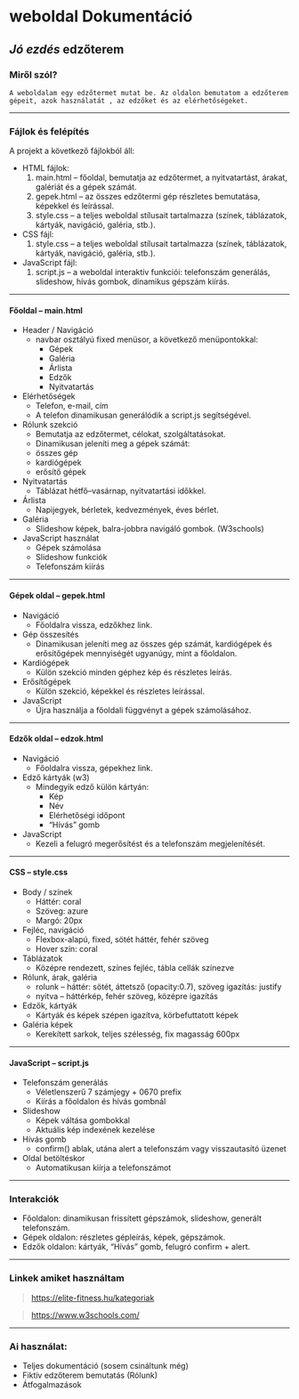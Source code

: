 # weboldal **Dokumentáció**
## *Jó ezdés* edzőterem 
### Miről szól?

    A weboldalam egy edzőtermet mutat be. Az oldalon bemutatom a edzőterem gépeit, azok használatát , az edzőket és az elérhetőségeket.
---
### Fájlok és felépítés
A projekt a következő fájlokból áll:
- HTML fájlok:
    1. main.html – főoldal, bemutatja az edzőtermet, a nyitvatartást, árakat, galériát és a gépek számát.
    2. gepek.html – az összes edzőtermi gép részletes bemutatása, képekkel és leírással.
    3. style.css – a teljes weboldal stílusait tartalmazza (színek, táblázatok, kártyák, navigáció, galéria, stb.).
- CSS fájl:
    1. style.css – a teljes weboldal stílusait tartalmazza (színek, táblázatok, kártyák, navigáció, galéria, stb.).
- JavaScript fájl:
    1. script.js – a weboldal interaktív funkciói: telefonszám generálás, slideshow, hívás gombok, dinamikus gépszám kiírás.

---
#### Főoldal – main.html
- Header / Navigáció
    - navbar osztályú fixed menüsor, a következő menüpontokkal:
        - Gépek 
        - Galéria 
        - Árlista 
        - Edzők 
        - Nyitvatartás 
- Elérhetőségek 
    - Telefon, e-mail, cím
    - A telefon dinamikusan generálódik a script.js segítségével.
- Rólunk szekció 
    - Bemutatja az edzőtermet, célokat, szolgáltatásokat.
    - Dinamikusan jeleníti meg a gépek számát:
    - összes gép
    - kardiógépek
    - erősítő gépek
- Nyitvatartás
    - Táblázat hétfő–vasárnap, nyitvatartási időkkel.
- Árlista
    - Napijegyek, bérletek, kedvezmények, éves bérlet.
- Galéria
    - Slideshow képek, balra-jobbra navigáló gombok. (W3schools)
- JavaScript használat
    - Gépek számolása 
    - Slideshow funkciók 
    - Telefonszám kiírás 
---
#### Gépek oldal – gepek.html
- Navigáció
    - Főoldalra vissza, edzőkhez link.
- Gép összesítés
    - Dinamikusan jeleníti meg az összes gép számát, kardiógépek és erősítőgépek mennyiségét ugyanúgy, mint a főoldalon.
- Kardiógépek
    - Külön szekció minden géphez kép és részletes leírás.
- Erősítőgépek
    - Külön szekció, képekkel és részletes leírással.
- JavaScript
    - Újra használja a főoldali függvényt a gépek számolásához.
---
#### Edzők oldal – edzok.html
- Navigáció
    - Főoldalra vissza, gépekhez link.
- Edző kártyák (w3)
    - Mindegyik edző külön kártyán:
        - Kép
        - Név
        - Elérhetőségi időpont
        - “Hívás” gomb
- JavaScript
    - Kezeli a felugró megerősítést és a telefonszám megjelenítését.
---
#### CSS – style.css
- Body / színek
    - Háttér: coral
    - Szöveg: azure
    - Margó: 20px
- Fejléc, navigáció
    - Flexbox-alapú, fixed, sötét háttér, fehér szöveg
    - Hover szín: coral
- Táblázatok
    - Középre rendezett, színes fejléc, tábla cellák színezve
- Rólunk, árak, galéria
    - rolunk – háttér: sötét, áttetsző (opacity:0.7), szöveg igazítás: justify
    - nyitva – háttérkép, fehér szöveg, középre igazítás
- Edzők, kártyák
    - Kártyák és képek szépen igazítva, körbefuttatott képek
- Galéria képek
    - Kerekített sarkok, teljes szélesség, fix magasság 600px
---
#### JavaScript – script.js
- Telefonszám generálás
    - Véletlenszerű 7 számjegy + 0670 prefix
    - Kiírás a főoldalon és hívás gombnál
- Slideshow
    - Képek váltása gombokkal
    - Aktuális kép indexének kezelése
- Hívás gomb
    - confirm() ablak, utána alert a telefonszám vagy visszautasító üzenet
- Oldal betöltéskor
    - Automatikusan kiírja a telefonszámot
---
### Interakciók
- Főoldalon: dinamikusan frissített gépszámok, slideshow, generált telefonszám.
- Gépek oldalon: részletes gépleírás, képek, gépszámok.
- Edzők oldalon: kártyák, “Hívás” gomb, felugró confirm + alert.
---

### Linkek amiket használtam 
> https://elite-fitness.hu/kategoriak 

> https://www.w3schools.com/

---
### Ai használat: 
- Teljes dokumentáció (sosem csináltunk még)
- Fiktív edzőterem bemutatás (Rólunk)
- Átfogalmazások
 



